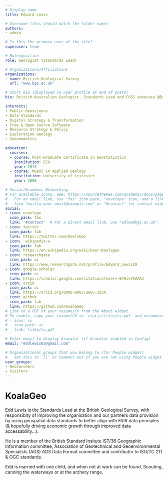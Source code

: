 ```yaml
---
# Display name
title: Edward Lewis

# Username (this should match the folder name)
authors:
- admin

# Is this the primary user of the site?
superuser: true

# Role/position
role: Geologist (Standards Lead)

# Organizations/Affiliations
organizations:
- name: British Geological Survey   
  url: "www.bgs.ac.uk"

# Short bio (displayed in user profile at end of posts)
bio: British-Australian Geologist, Standards Lead and FOSS advocate @BritGeoSurvey & a fan of @UKScouting

interests:
- Public Geoscience
- Data Standards
- Digital Strategy & Transformation
- Free & Open Source Software
- Resource Strategy & Policy
- Exploration Geology
- Geosemantics

education:
  courses:
  - course: Post-Graduate Certificate in Geostatistics
    institution: ECU
    year: 2015
  - course: MGeol in Applied Geology
    institution: University of Leicester
    year: 2008

# Social/Academic Networking
# For available icons, see: https://sourcethemes.com/academic/docs/page-builder/#icons
#   For an email link, use "fas" icon pack, "envelope" icon, and a link in the
#   form "mailto:your-email@example.com" or "#contact" for contact widget.
social:
- icon: envelope
  icon_pack: fas
  link: '#contact'  # For a direct email link, use "edlew@bgs.ac.uk".
- icon: twitter
  icon_pack: fab
  link: https://twitter.com/KoalaGeo
- icon:  wikipedia-w
  icon_pack: fab
  link: https://en.wikipedia.org/wiki/User:Koalageo
- icon: researchgate
  icon_pack: ai
  link: https://www.researchgate.net/profile/Edward_Lewis19
- icon: google-scholar
  icon_pack: ai
  link: https://scholar.google.com/citations?user=-B7HivYAAAAJ
- icon: orcid
  icon_pack: ai
  link: https://orcid.org/0000-0003-2685-383X
- icon: github
  icon_pack: fab
  link: https://github.com/KoalaGeo
# Link to a PDF of your resume/CV from the About widget.
# To enable, copy your resume/CV to `static/files/cv.pdf` and uncomment the lines below.
# - icon: cv
#   icon_pack: ai
#   link: files/cv.pdf

# Enter email to display Gravatar (if Gravatar enabled in Config)
email: "eddlewis85@gmail.com"

# Organizational groups that you belong to (for People widget)
#   Set this to `[]` or comment out if you are not using People widget.
user_groups:
- Researchers
- Visitors
---
```


KoalaGeo
=========

Edd Lewis is the Standards Lead at the British Geological Survey, with responsibity of improving the organisation and our partners data provision by using geospatial data standards to better align with FAIR data principles (& hopefully driving economic growth through improved data accessability...). 

He is a member of the British Standard Insitute IST/36 Geographic Information committee, Association of Geotechnical and Geoenvironmental Specialists (AGS) AGS Data Format committee and contributor to ISO/TC 211 & OGC standards. 

Edd is married with one child, and when not at work can be found, Scouting, canoing the waterways or at the archery range.  
